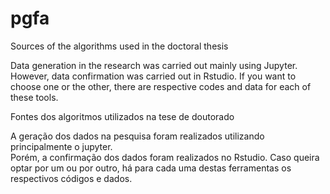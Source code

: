 # pgfa
Sources of the algorithms used in the doctoral thesis

Data generation in the research was carried out mainly using Jupyter.
However, data confirmation was carried out in Rstudio. If you want to choose one or the other, there are respective codes and data for each of these tools.

Fontes dos algoritmos utilizados na tese de doutorado

A geração dos dados na pesquisa foram realizados utilizando principalmente o jupyter.  
Porém, a confirmação dos dados foram realizados no Rstudio.
Caso queira optar por um ou por outro, há para cada uma destas ferramentas os respectivos códigos e dados.

